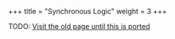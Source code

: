 +++
title = "Synchronous Logic"
weight = 3
+++

TODO: [Visit the old page until this is ported](https://old.alchitry.com/synchronous-logic-verilog)